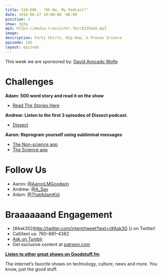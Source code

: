 ```yaml
---
title: S10:E06 - "Oh No, My Podcast!"
date: 2018-06-27 10:00:00 -06:00
position: 2
show: 3g3q
mp3: https://media.transistor.fm/c83254a5.mp3
image: 
description: Party Shirts, Hip Hop, & Proven Science
episode: 145
layout: episode
---
```


This week we are sponsored by: [David Avocado Wolfe](http://dobyfriday.com/19)

# Challenges

**Adam: 500 word story and read it on the show**

- [Read The Stories Here](http://bit.ly/2lmnTTG)

**Andrew: Listen to the first 3 episodes of Dissect podcast.**

- [Dissect](https://dissectpodcast.com/)

**Aaron: Reprogram yourself using subliminal messages**

- [The Non-science app](http://www.mindofwinner.com/subliminal-messages/)
- [The Science app](https://apple.co/2liD3ZQ)

# Follow Us

- Aaron: [@AaronLMGoodwin](http://twitter.com/aaronlmgoodwin)
- Andrew: [@A_Sav](http://twitter.com/a_sav)
- Adam: [@ThatAdamKid](http://twitter.com/thatadamkid)

# Braaaaaand Engagement

- [#Ask3G](http://twitter.com/intent/tweet?text={#Ask3G }) on Twitter!
- Call/text us: 760–881–4382
- [Ask on Tumblr](http://3g3q.co/ask)
- Get exclusive content at [patreon.com](http://www.patreon.com/3g3q)

**[Listen to other great shows on Goodstuff.fm](http://goodstuff.fm/)**

The internet’s favorite shows on technology, culture, news and more. You know, just the good stuff.